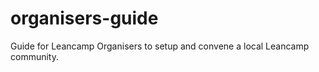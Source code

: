 organisers-guide
================

Guide for Leancamp Organisers to setup and convene a local Leancamp community.
